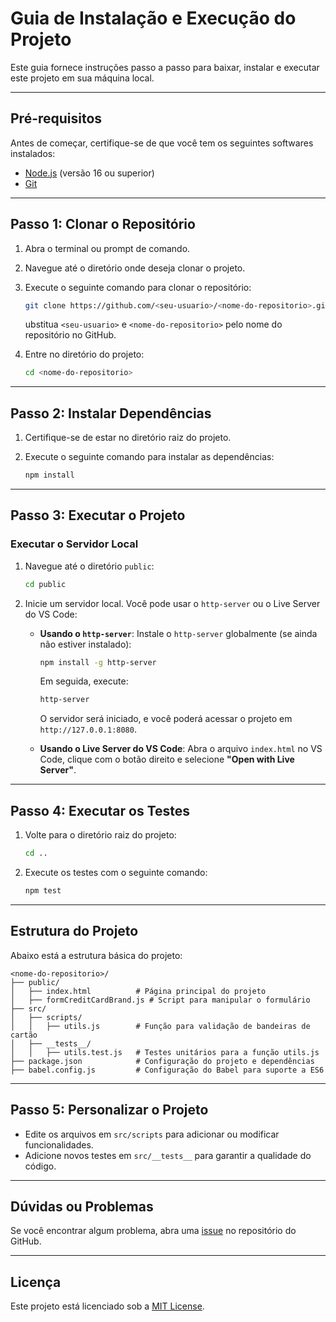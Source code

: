 # Guia de Instalação e Execução do Projeto

Este guia fornece instruções passo a passo para baixar, instalar e executar este projeto em sua máquina local.

---

## **Pré-requisitos**

Antes de começar, certifique-se de que você tem os seguintes softwares instalados:

- [Node.js](https://nodejs.org/) (versão 16 ou superior)
- [Git](https://git-scm.com/)

---

## **Passo 1: Clonar o Repositório**

1. Abra o terminal ou prompt de comando.
2. Navegue até o diretório onde deseja clonar o projeto.
3. Execute o seguinte comando para clonar o repositório:

   ```bash
   git clone https://github.com/<seu-usuario>/<nome-do-repositorio>.git
   ```

    ubstitua `<seu-usuario>` e `<nome-do-repositorio>` pelo nome do repositório no GitHub.

4. Entre no diretório do projeto:

   ```bash
   cd <nome-do-repositorio>
   ```

---

## **Passo 2: Instalar Dependências**

1. Certifique-se de estar no diretório raiz do projeto.
2. Execute o seguinte comando para instalar as dependências:

   ```bash
   npm install
   ```

---

## **Passo 3: Executar o Projeto**

### **Executar o Servidor Local**

1. Navegue até o diretório `public`:

   ```bash
   cd public
   ```

2. Inicie um servidor local. Você pode usar o `http-server` ou o Live Server do VS Code:

   - **Usando o `http-server`**:
     Instale o `http-server` globalmente (se ainda não estiver instalado):

     ```bash
     npm install -g http-server
     ```

     Em seguida, execute:

     ```bash
     http-server
     ```

     O servidor será iniciado, e você poderá acessar o projeto em `http://127.0.0.1:8080`.

   - **Usando o Live Server do VS Code**:
     Abra o arquivo `index.html` no VS Code, clique com o botão direito e selecione **"Open with Live Server"**.

---

## **Passo 4: Executar os Testes**

1. Volte para o diretório raiz do projeto:

   ```bash
   cd ..
   ```

2. Execute os testes com o seguinte comando:

   ```bash
   npm test
   ```

---

## **Estrutura do Projeto**

Abaixo está a estrutura básica do projeto:

   ```plaintext
   <nome-do-repositorio>/
   ├── public/
   │   ├── index.html          # Página principal do projeto
   │   ├── formCreditCardBrand.js # Script para manipular o formulário
   ├── src/
   │   ├── scripts/
   │   │   ├── utils.js        # Função para validação de bandeiras de cartão
   │   ├── __tests__/
   │   │   ├── utils.test.js   # Testes unitários para a função utils.js
   ├── package.json            # Configuração do projeto e dependências
   ├── babel.config.js         # Configuração do Babel para suporte a ES6
   ```

---

## **Passo 5: Personalizar o Projeto**

- Edite os arquivos em `src/scripts` para adicionar ou modificar funcionalidades.
- Adicione novos testes em `src/__tests__` para garantir a qualidade do código.

---

## **Dúvidas ou Problemas**

Se você encontrar algum problema, abra uma [issue](https://github.com/<seu-usuario>/<nome-do-repositorio>/issues) no repositório do GitHub.

---

## **Licença**

Este projeto está licenciado sob a [MIT License](LICENSE).
